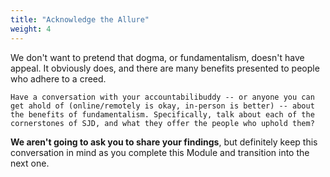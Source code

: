 ```yaml
---
title: "Acknowledge the Allure"
weight: 4
---
```


We don't want to pretend that dogma, or fundamentalism, doesn't have appeal. It obviously does, and there are many benefits presented to people who adhere to a creed.

```
Have a conversation with your accountabilibuddy -- or anyone you can get ahold of (online/remotely is okay, in-person is better) -- about the benefits of fundamentalism. Specifically, talk about each of the cornerstones of SJD, and what they offer the people who uphold them?
```

**We aren't going to ask you to share your findings**, but definitely keep this conversation in mind as you complete this Module and transition into the next one.
